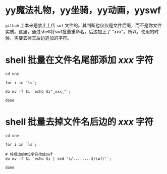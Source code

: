 # yy魔法礼物，yy坐骑，yy动画，yyswf

`github` 上本来是禁止上传 `swf` 文件的。其判断也仅仅是文件后缀，而不是你文件实质。这里，通过shell将swf批量重命名，后边加上了 "_xxx_"。所以，使用的时候，需要去掉其后边追加的字符。


# shell 批量在文件名尾部添加 _xxx_ 字符

```
cd one

for i in `ls`;

do mv -f $i `echo $i"_xxx_"`;

done
```

# shell 批量去掉文件名后边的 _xxx_ 字符

```
cd one

for i in `ls`;

# 将后边的8位字符改成swf
do mv -f $i `echo $i | sed 's/........$/swf/'`;

done
```
